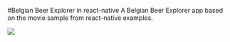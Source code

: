 #Belgian Beer Explorer in react-native
A Belgian Beer Explorer app based on the movie sample from react-native examples.

![](http://media.giphy.com/media/xTiTns7Pex8zlCjT0Y/giphy.gif)